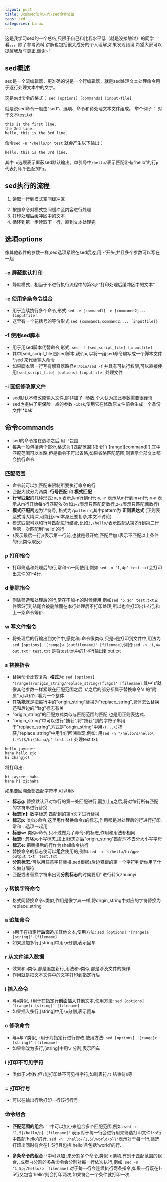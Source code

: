 ```yaml
---
layout: post
title: Jc的sed简单入门/sed命令总结
tags: sed
categories: Linux
---
```


这是我学习sed的一个总结,只限于自己和比我水平低（就是没接触过）的同学看。。。除了参考资料,讲解也包括很大成分的个人理解,如果发现错误,希望大家可以提醒我及时更正,谢谢~!

## **sed概述**
sed是一个流编辑器，更准确的说是一个行编辑器，就是sed处理文本处理命令用于逐行处理文本中的文字。

这是sed命令的格式： `sed [options] [commands] [input-file]`

就是说sed命令一般由“sed”、选项、命令和待处理文本文件组成。
举个例子：
对于文本test.txt:
~~~
this is the first line.
the 2nd line.
hello, this is the 3rd line.
~~~
命令`sed -n '/hello/p' test` 就会产生以下输出：
~~~
hello, this is the 3rd line.
~~~
其中`-n`选项表示屏蔽sed默认输出。单引号中`/hello/`表示匹配带有"hello"的行`p`代表打印所匹配的行。

## **sed执行的流程**
1. 读取一行到模式空间缓冲区
<!--more-->
2. 按照命令对模式空间缓冲区内容进行处理
3. 打印处理后缓冲区中的文本
4. 循环到第一步读取下一行，直到文本处理完

## **选项options**

像其他软件的参数一样,sed选项紧跟在sed后边,用'-'开头,并且多个参数可以写在一起

### **-n** 屏蔽默认打印
* 静默模式，相当于不进行执行流程中的第3步"打印处理后缓冲区中的文本"

### **-e** 使用多条命令组合
* 用于连续执行多个命令,形式:`sed -e [command1] -e [commaned2]... [inputfile]`
* 这里有一个花括号的等价形式:`sed {command1;command2;... [inputfile]}`

### **-f** 使用sed脚本
* 用于用sed脚本代替命令,形式: `sed -f [sed_script_file] [inputfile]`
* 其中[sed_script_file]是sed脚本,我们可以将一组sed命令编写成一个脚本文件 *.sed 来代替输入命令
* 如果脚本第一行写有解释器路径`#!/bin/sed -f` 并具有可执行权限,可以直接使用`[sed_script_file] [options] [inputfile]` 处理文件

### **-i** 直接修改原文件
* sed默认不修改原输入文件,除非加了-i参数,个人认为加此参数需要很谨慎
* sed也提供了更保险一点的参数 `-ibak`,使用它在修改原文件前会生成一个备份文件'*bak'

## **命令commands**

* sed的命令接在选项之后,用`''`包围.
* 每条一般包括两个部分,格式为'[匹配范围][指令]'('[range][command]'),其中匹配范围可以省略,但是指令不可以省略,如果省略匹配范围,则表示全部文本都会执行命令.

### 匹配范围
* 命令前可以加匹配来限制所要执行命令的行
* 匹配大致分为两类: **行号匹配** 和 __模式匹配__
* **行号匹配**的几种形式: `m,n` 表示从m行到n行; `m,+n` 表示从m行到m+n行; `m~n` 表示从m行开始每n行匹配依次(如`1~2`表示只匹配奇数行,`2~2`表示只匹配偶数行)
* **模式匹配**两边为'/'符号, 格式为`/pattern/`,其中pattern为 __正则表达式__ (正则表达式博大精深,可能比sed本身还要复杂,本文不讨论)
* 模式匹配可以和行号匹配进行结合,比如`2,/hello/`表示匹配从第2行到第二行后第一次匹配到'hello'的行
* `$`表示最后一行;`0`表示第一行前,也就是最开始;匹配后加`!`表示不匹配以上条件的行(类似取反)


### **p** 打印指令

* 打印筛选和处理后的行,常和-n一同使用,例如 `sed -n '1,4p' test.txt`会打印出文件的1-4行.

### **d** 删除指令

* 删除筛选和处理后的行,常在不加-n的时候使用,例如`sed '5,$d' test.txt`文件第5行到结尾会被删除而在本行处理后不打印处理,所以也会打印出1-4行,和上一条命令等价. 

### **w** 写文件指令

* 将处理后的行输出到文件中,感觉和`p`命令很类似,只是`w`是打印到文件中,用法为`sed [options] '[range]w [outfilename]' [filenmae]`,例如:`sed -n '1,4w out.txt' test.txt` 是将test.txt中的1-4行输出到out.txt

### **s** 替换指令

* 替换命令比较复杂, **格式**为:
`sed [options] '[range]s/origin_string/replace_string/[flags]' [filename]`
其中's'就像其他参数一样紧跟在匹配范围之后,'s'之后的部分都属于替换命令's'的"附属",可以和's'看为一个整体.
* 其**功能**就是把每行中的"origin_string"替换为"replace_string",具体怎么替换还和后边的"flag"标志有关
* "origin_string"的匹配方式类似与匹配范围的匹配,也是用正则表达式.
* "origin_string"中可以进行"捕获",将"捕获"到的字符子串用于"replace_string",方式是"origin_string"中用`\(...\)`捕获,"replace_string"中用'\[n]'回溯重现,例如:
用`sed -n "/hello/s/hello\(.*\)$/hi\1haha/p" test.txt` 处理test.txt:
~~~
hello jaycee~~
haha hello zjc
hi zhangjc!
~~~
将打印出:
~~~
hi jaycee~~haha
haha hi zjchaha
~~~
如果要回溯全部匹配字符串,可以用`&`

* **标志g:** 替换默认只对每行的第一处匹配进行,而加上`g`之后,将对每行所有匹配的字符串进行替换
* **标志[n]:**  数字标志,匹配到的第n次才进行替换
* **标志p:** 类似`p`命令,这里用作替换命令`s`的标志,作用都是对处理后的行进行打印,常和`-n`选项一起用
* **标志w:** 类似`w`命令,只不过做为了命令`s`的标志,作用和用法都相同
* **标志i:** 忽略大小写标志,加上i标志之后"origin_string"匹配时不去分大小写字母
* **标志e:** 把替换后的行作为shell命令执行
* 替换命令的标志使可以**组合**使用的,例如:`sed -n 's/hello/hi/gpw output.txt' test.txt`
* **分割标志**`/`可以用任意字符替换,sed根据`s`后边紧跟的第一个字符判断你用了什么做分隔符
* 匹配或者替换字符串出现**分割标志**的时候要用'\'进行转义zhuanyi

### **y** 转换字符命令

* 格式同替换命令`s`类似,作用是像字典一样,将origin_string中对应的字符替换为replace_string

### **a** 追加命令

* `a`用于在指定行**后面**追加其他文本,使用方法: `sed [options] '[range]a [string]' [filename]`
* 如果追加多行,[string]中用`\n`分割,表示回车

### **r** 从文件读入数据

* 效果和`a`类似,都是追加新行,用法和`w`类似,都是涉及文件的操作.
* 作用就是把文本文件中的文字打印到指定行后

### **i** 插入命令

* 与`a`类似, `i`用于在指定行**前面**插入其他文本,使用方法: `sed [options] '[range]i [string]' [filename]`
* 如果插入多行,[string]中用`\n`分割,表示回车

### **c** 修改命令

* 与`a`与'i'类似, `c`用于对指定行进行修改,使用方法: `sed [options] '[range]c [string]' [filename]`
* 如果修改为多行,[string]中用`\n`分割,表示回车

### **l** 打印不可见字符

* 类似于`p`参数,但`l`能打印处不可见得字符,如制表符`/t` 结束符`$`等

### **=** 打印行号

* 可以在输出行后打印一行该行行号

### 命令组合

* **匹配范围的组合:** `''`中可以加`{}`来组合多个匹配范围,例如:
`sed -n '1,5{/hello/p} [filename]'` 表示对于每一行会进行用来筛选打印文件1-5行中匹配'hello'的行.
`sed -n '/hello/{1,5{/world/p}}'`表示对于每一行,筛选打印出同时符合在1-5行且包括'hello'且包括'world'的行.

* **多条命令的组合**`''`中可以加`;`来分割多个命令,类似-e选项,有别于匹配范围的组合,`;`或者`-e`分割的多条命令会分别对每一行依次执行,例如:
`sed -n '1,5p;/hello/p [filename]` 对于每一行会连续执行两条指令,如果一行既在1-5行又包含'hello'则会打印两次,如果符合一个条件就打印一次.

